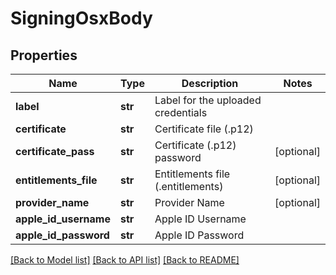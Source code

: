 # SigningOsxBody

## Properties
Name | Type | Description | Notes
------------ | ------------- | ------------- | -------------
**label** | **str** | Label for the uploaded credentials | 
**certificate** | **str** | Certificate file (.p12) | 
**certificate_pass** | **str** | Certificate (.p12) password | [optional] 
**entitlements_file** | **str** | Entitlements file (.entitlements) | [optional] 
**provider_name** | **str** | Provider Name | [optional] 
**apple_id_username** | **str** | Apple ID Username | 
**apple_id_password** | **str** | Apple ID Password | 

[[Back to Model list]](../README.md#documentation-for-models) [[Back to API list]](../README.md#documentation-for-api-endpoints) [[Back to README]](../README.md)

